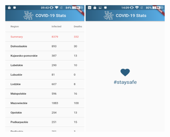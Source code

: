 
<img src="https://github.com/azemZejnil/covid_nineteen_app/blob/master/assets/img1.png" alt="alt text" width="250" height="400">
<img src="https://github.com/azemZejnil/covid_nineteen_app/blob/master/assets/img2.png" alt="alt text" width="250" height="400">